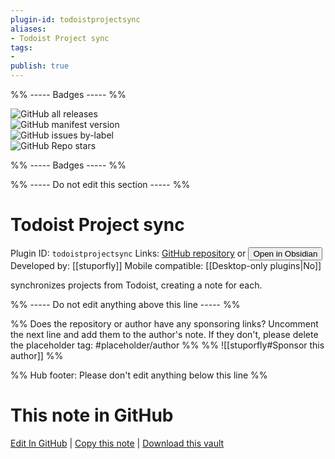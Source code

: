 ```yaml
---
plugin-id: todoistprojectsync
aliases:
- Todoist Project sync
tags: 
- 
publish: true
---
```


%% ----- Badges ----- %%

![GitHub all releases](https://img.shields.io/github/downloads/stuporfly/ObsidianTodoistProjects/total?color=573E7A&logo=github&style=for-the-badge)   
![GitHub manifest version](https://img.shields.io/github/manifest-json/v/stuporfly/ObsidianTodoistProjects?color=573E7A&logo=github&style=for-the-badge)   
![GitHub issues by-label](https://img.shields.io/github/issues/stuporfly/ObsidianTodoistProjects/help%20wanted?color=573E7A&logo=github&style=for-the-badge)   
![GitHub Repo stars](https://img.shields.io/github/stars/stuporfly/ObsidianTodoistProjects?color=573E7A&logo=github&style=for-the-badge)

%% ----- Badges ----- %%

%% ----- Do not edit this section ----- %%

# Todoist Project sync

Plugin ID: `todoistprojectsync`
Links: [GitHub repository](https://github.com/stuporfly/ObsidianTodoistProjects) or [<button id=HH>Open in Obsidian</button>](obsidian://show-plugin?id=todoistprojectsync)
Developed by: [[stuporfly]]
Mobile compatible: [[Desktop-only plugins|No]]

synchronizes projects from Todoist, creating a note for each.

%% ----- Do not edit anything above this line ----- %% 

%% Does the repository or author have any sponsoring links? Uncomment the next line and add them to the author's note. If they don't, please delete the placeholder tag: #placeholder/author %%
%% ![[stuporfly#Sponsor this author]] %%

%% Hub footer: Please don't edit anything below this line %%

# This note in GitHub

<span class="git-footer">[Edit In GitHub](https://github.dev/obsidian-community/obsidian-hub/blob/main/02%20-%20Community%20Expansions/02.05%20All%20Community%20Expansions/Plugins/todoistprojectsync.md "git-hub-edit-note") | [Copy this note](https://raw.githubusercontent.com/obsidian-community/obsidian-hub/main/02%20-%20Community%20Expansions/02.05%20All%20Community%20Expansions/Plugins/todoistprojectsync.md "git-hub-copy-note") | [Download this vault](https://github.com/obsidian-community/obsidian-hub/archive/refs/heads/main.zip "git-hub-download-vault") </span>
